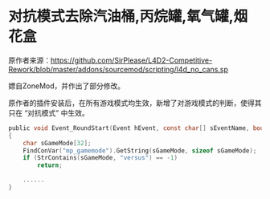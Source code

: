 # 对抗模式去除汽油桶,丙烷罐,氧气罐,烟花盒



原作者来源：https://github.com/SirPlease/L4D2-Competitive-Rework/blob/master/addons/sourcemod/scripting/l4d_no_cans.sp



嫖自ZoneMod，并作出了部分修改。

原作者的插件安装后，在所有游戏模式均生效，新增了对游戏模式的判断，使得其只在 “对抗模式” 中生效。

```c
public void Event_RoundStart(Event hEvent, const char[] sEventName, bool bDontBroadcast)
{
    char sGameMode[32];
    FindConVar("mp_gamemode").GetString(sGameMode, sizeof sGameMode);
    if (StrContains(sGameMode, "versus") == -1)
        return;

    ......
}
```

